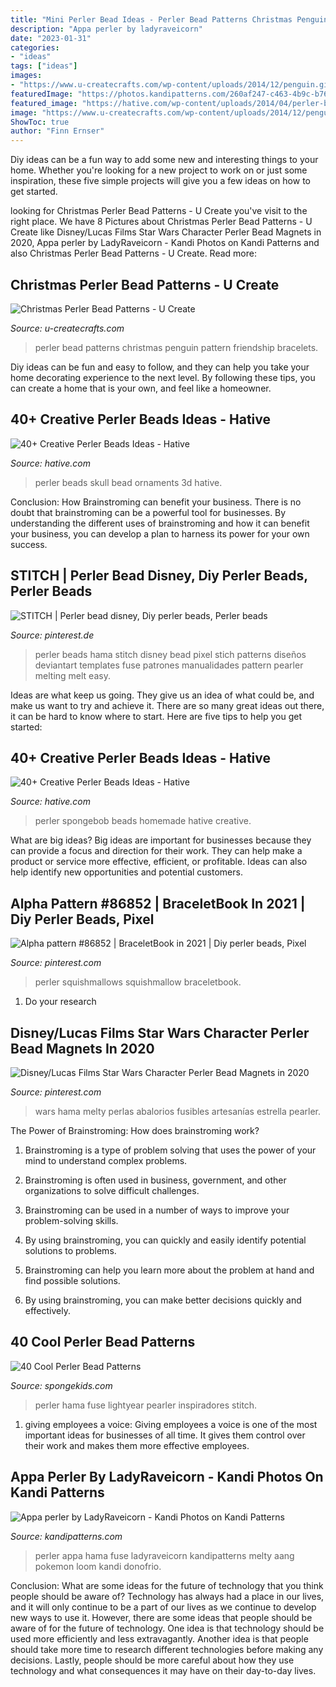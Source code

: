 ```yaml
---
title: "Mini Perler Bead Ideas - Perler Bead Patterns Christmas Penguin Pattern Friendship Bracelets"
description: "Appa perler by ladyraveicorn"
date: "2023-01-31"
categories:
- "ideas"
tags: ["ideas"]
images:
- "https://www.u-createcrafts.com/wp-content/uploads/2014/12/penguin.gif"
featuredImage: "https://photos.kandipatterns.com/260af247-c463-4b9c-b763-e69f4d5d1794/8.resize_700x.jpg"
featured_image: "https://hative.com/wp-content/uploads/2014/04/perler-beads-ideas/26-homemade-spongebob.jpg"
image: "https://www.u-createcrafts.com/wp-content/uploads/2014/12/penguin.gif"
ShowToc: true
author: "Finn Ernser"
---
```



Diy ideas can be a fun way to add some new and interesting things to your home. Whether you're looking for a new project to work on or just some inspiration, these five simple projects will give you a few ideas on how to get started.

	

		
looking for Christmas Perler Bead Patterns - U Create you've visit to the right place. We have 8 Pictures about Christmas Perler Bead Patterns - U Create like Disney/Lucas Films Star Wars Character Perler Bead Magnets in 2020, Appa perler by LadyRaveicorn - Kandi Photos on Kandi Patterns and also Christmas Perler Bead Patterns - U Create. Read more:
		
    
## Christmas Perler Bead Patterns - U Create

<img loading=lazy src="https://www.u-createcrafts.com/wp-content/uploads/2014/12/penguin.gif" onerror="this.onerror=null;this.src='https://tse2.mm.bing.net/th?id=OIP.X9ibzZhfKESQQdfERdKDhwHaKx&amp;pid=15.1';" alt="Christmas Perler Bead Patterns - U Create">

_Source: u-createcrafts.com_

>perler bead patterns christmas penguin pattern friendship bracelets. 

	

Diy ideas can be fun and easy to follow, and they can help you take your home decorating experience to the next level. By following these tips, you can create a home that is your own, and feel like a homeowner.

    
## 40+ Creative Perler Beads Ideas - Hative

<img loading=lazy src="https://hative.com/wp-content/uploads/2014/04/perler-beads-ideas/37-skull-perler-beads.JPG" onerror="this.onerror=null;this.src='https://tse2.mm.bing.net/th?id=OIP.2LhcLroN4SHfvFtVpESwwgHaHO&amp;pid=15.1';" alt="40+ Creative Perler Beads Ideas - Hative">

_Source: hative.com_

>perler beads skull bead ornaments 3d hative. 

	

Conclusion: How Brainstroming can benefit your business.
There is no doubt that brainstroming can be a powerful tool for businesses. By understanding the different uses of brainstroming and how it can benefit your business, you can develop a plan to harness its power for your own success.

    
## STITCH | Perler Bead Disney, Diy Perler Beads, Perler Beads

<img loading=lazy src="https://i.pinimg.com/736x/8d/d7/37/8dd7376573c951cdab1a79aa954c1d8b--stitch-perler-beads-hama-beads.jpg" onerror="this.onerror=null;this.src='https://tse2.mm.bing.net/th?id=OIP.-h3QkIrVOxpOd7ltWPKrnwHaJ3&amp;pid=15.1';" alt="STITCH | Perler bead disney, Diy perler beads, Perler beads">

_Source: pinterest.de_

>perler beads hama stitch disney bead pixel stich patterns diseños deviantart templates fuse patrones manualidades pattern pearler melting melt easy. 

	

Ideas are what keep us going. They give us an idea of what could be, and make us want to try and achieve it. There are so many great ideas out there, it can be hard to know where to start. Here are five tips to help you get started: 

    
## 40+ Creative Perler Beads Ideas - Hative

<img loading=lazy src="https://hative.com/wp-content/uploads/2014/04/perler-beads-ideas/26-homemade-spongebob.jpg" onerror="this.onerror=null;this.src='https://tse2.mm.bing.net/th?id=OIP.97VK1uwdTlMld_b26Hz_GgHaFj&amp;pid=15.1';" alt="40+ Creative Perler Beads Ideas - Hative">

_Source: hative.com_

>perler spongebob beads homemade hative creative. 

	

What are big ideas?
Big ideas are important for businesses because they can provide a focus and direction for their work. They can help make a product or service more effective, efficient, or profitable. Ideas can also help identify new opportunities and potential customers.

    
## Alpha Pattern #86852 | BraceletBook In 2021 | Diy Perler Beads, Pixel

<img loading=lazy src="https://i.pinimg.com/736x/de/db/4e/dedb4e01a66d683e4746711af89c2133.jpg" onerror="this.onerror=null;this.src='https://tse2.mm.bing.net/th?id=OIP.6pETF4jsWkejUDuqeGx0agAAAA&amp;pid=15.1';" alt="Alpha pattern #86852 | BraceletBook in 2021 | Diy perler beads, Pixel">

_Source: pinterest.com_

>perler squishmallows squishmallow braceletbook. 

	

1. Do your research

    
## Disney/Lucas Films Star Wars Character Perler Bead Magnets In 2020

<img loading=lazy src="https://i.pinimg.com/736x/fc/a1/5f/fca15f7476d9dd5bc8832aa8e775d931.jpg" onerror="this.onerror=null;this.src='https://tse4.mm.bing.net/th?id=OIP.xaGkuFUc7JwU7-laKsbhpQHaKq&amp;pid=15.1';" alt="Disney/Lucas Films Star Wars Character Perler Bead Magnets in 2020">

_Source: pinterest.com_

>wars hama melty perlas abalorios fusibles artesanías estrella pearler. 

	

The Power of Brainstroming: How does brainstroming work?
1. Brainstroming is a type of problem solving that uses the power of your mind to understand complex problems.
2. Brainstroming is often used in business, government, and other organizations to solve difficult challenges.

3. Brainstroming can be used in a number of ways to improve your problem-solving skills.

4. By using brainstroming, you can quickly and easily identify potential solutions to problems.

5. Brainstroming can help you learn more about the problem at hand and find possible solutions.

6. By using brainstroming, you can make better decisions quickly and effectively.

    
## 40 Cool Perler Bead Patterns

<img loading=lazy src="https://spongekids.com/wp-content/uploads/2014/04/perler-beads-patterns/40-house-pattern.jpg" onerror="this.onerror=null;this.src='https://tse1.mm.bing.net/th?id=OIP.KHNFOMU6RbCRXMHbiIVEpAAAAA&amp;pid=15.1';" alt="40 Cool Perler Bead Patterns">

_Source: spongekids.com_

>perler hama fuse lightyear pearler inspiradores stitch. 

	

1. giving employees a voice: Giving employees a voice is one of the most important ideas for businesses of all time. It gives them control over their work and makes them more effective employees.

    
## Appa Perler By LadyRaveicorn - Kandi Photos On Kandi Patterns

<img loading=lazy src="https://photos.kandipatterns.com/260af247-c463-4b9c-b763-e69f4d5d1794/8.resize_700x.jpg" onerror="this.onerror=null;this.src='https://tse1.mm.bing.net/th?id=OIP.PGeQfkwzfTp1IxFd2E1ZZAHaNd&amp;pid=15.1';" alt="Appa perler by LadyRaveicorn - Kandi Photos on Kandi Patterns">

_Source: kandipatterns.com_

>perler appa hama fuse ladyraveicorn kandipatterns melty aang pokemon loom kandi donofrio. 

	

Conclusion: What are some ideas for the future of technology that you think people should be aware of?
Technology has always had a place in our lives, and it will only continue to be a part of our lives as we continue to develop new ways to use it. However, there are some ideas that people should be aware of for the future of technology. One idea is that technology should be used more efficiently and less extravagantly. Another idea is that people should take more time to research different technologies before making any decisions. Lastly, people should be more careful about how they use technology and what consequences it may have on their day-to-day lives.

